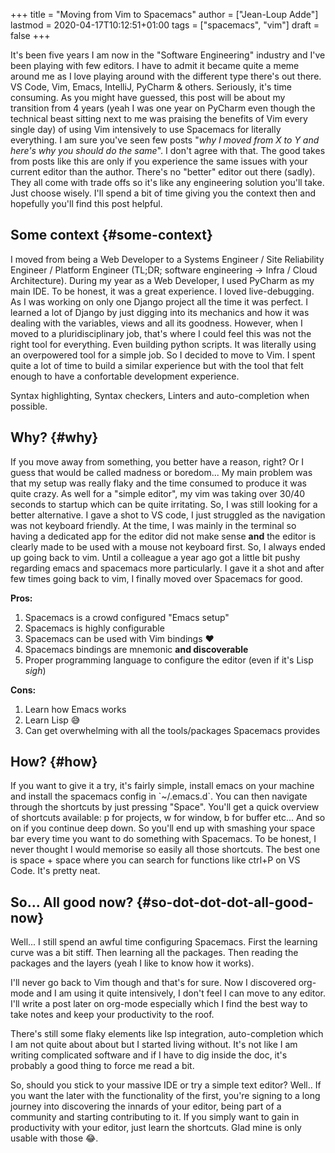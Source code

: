 +++
title = "Moving from Vim to Spacemacs"
author = ["Jean-Loup Adde"]
lastmod = 2020-04-17T10:12:51+01:00
tags = ["spacemacs", "vim"]
draft = false
+++

It's been five years I am now in the "Software Engineering" industry and I've been playing with few editors. I have to admit it became quite a meme around me as I love playing around with the different type there's out there. VS Code, Vim, Emacs, IntelliJ, PyCharm & others. Seriously, it's time consuming. As you might have guessed, this post will be about my transition from 4 years (yeah I was one year on PyCharm even though the technical beast sitting next to me was praising the benefits of Vim every single day) of using Vim intensively to use Spacemacs for literally everything.
I am sure you've seen few posts "_why I moved from X to Y and here's why you should do the same_". I don't agree with that. The good takes from posts like this are only if you experience the same issues with your current editor than the author. There's no "better" editor out there (sadly). They all come with trade offs so it's like any engineering solution you'll take. Just choose wisely. I'll spend a bit of time giving you the context then and hopefully you'll find this post helpful.


## Some context {#some-context}

I moved from being a Web Developer to a Systems Engineer / Site Reliability Engineer / Platform Engineer (TL;DR; software engineering -> Infra / Cloud Architecture). During my year as a Web Developer, I used PyCharm as my main IDE. To be honest, it was a great experience. I loved live-debugging. As I was working on only one Django project all the time it was perfect. I learned a lot of Django by just digging into its mechanics and how it was dealing with the variables, views and all its goodness.
However, when I moved to a pluridisciplinary job, that's where I could feel this was not the right tool for everything. Even building python scripts. It was literally using an overpowered tool for a simple job. So I decided to move to Vim. I spent quite a lot of time to build a similar experience but with the tool that felt enough to have a confortable development experience.

Syntax highlighting, Syntax checkers, Linters and auto-completion when possible.


## Why? {#why}

If you move away from something, you better have a reason, right? Or I guess that would be called madness or boredom... My main problem was that my setup was really flaky and the time consumed to produce it was quite crazy. As well for a "simple editor", my vim was taking over 30/40 seconds to startup which can be quite irritating. So, I was still looking for a better alternative. I gave a shot to VS code, I just struggled as the navigation was not keyboard friendly. At the time, I was mainly in the terminal so having a dedicated app for the editor did not make sense **and** the editor is clearly made to be used with a mouse not keyboard first. So, I always ended up going back to vim. Until a colleague a year ago got a little bit pushy regarding emacs and spacemacs more particularly. I gave it a shot and after few times going back to vim, I finally moved over Spacemacs for good.

**Pros:**

1.  Spacemacs is a crowd configured "Emacs setup"
2.  Spacemacs is highly configurable
3.  Spacemacs can be used with Vim bindings :heart:
4.  Spacemacs bindings are mnemonic **and discoverable**
5.  Proper programming language to configure the editor (even if it's Lisp _sigh_)

**Cons:**

1.  Learn how Emacs works
2.  Learn Lisp :sweat_smile:
3.  Can get overwhelming with all the tools/packages Spacemacs provides


## How? {#how}

If you want to give it a try, it's fairly simple, install emacs on your machine and install the spacemacs config in \`~/.emacs.d\`.
You can then navigate through the shortcuts by just pressing "Space". You'll get a quick overview of shortcuts available: p for projects, w for window, b for buffer etc... And so on if you continue deep down. So you'll end up with smashing your space bar every time you want to do something with Spacemacs.
To be honest, I never thought I would memorise so easily all those shortcuts. The best one is space + space where you can search for functions like ctrl+P on VS Code. It's pretty neat.


## So... All good now? {#so-dot-dot-dot-all-good-now}

Well... I still spend an awful time configuring Spacemacs. First the learning curve was a bit stiff. Then learning all the packages. Then reading the packages and the layers (yeah I like to know how it works).

I'll never go back to Vim though and that's for sure. Now I discovered org-mode and I am using it quite intensively, I don't feel I can move to any editor. I'll write a post later on org-mode especially which I find the best way to take notes and keep your productivity to the roof.

There's still some flaky elements like lsp integration, auto-completion which I am not quite about about but I started living without. It's not like I am writing complicated software and if I have to dig inside the doc, it's probably a good thing to force me read a bit.

So, should you stick to your massive IDE or try a simple text editor? Well.. If you want the later with the functionality of the first, you're signing to a long journey into discovering the innards of your editor, being part of a community and starting contributing to it. If you simply want to gain in productivity with your editor, just learn the shortcuts. Glad mine is only usable with those :joy:.
